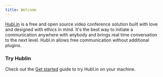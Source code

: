 ```yaml
---
title: Welcome
---
```


[Hubl.in](https://hubl.in) is a free and open source video conference solution built with love and designed with ethics in mind. It's the best way to initiate a communication anywhere with anybody and brings real time conversation to the next level. Hubl.in allows free communication without additional plugins.

### Try Hublin

Check out the [Get started](/getting-started/docker/) guide to try Hubl.in on your machine.

